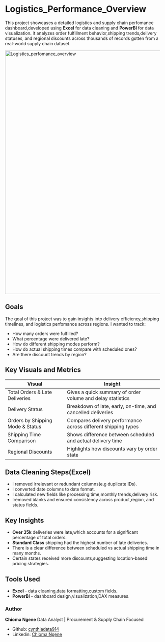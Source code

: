 # Logistics_Performance_Overview

This project showcases a detailed logistics and supply chain perfomance dashboard,developed using **Excel** for data cleaning and **PowerBI** for data visualization.
It analyzes order fulfillment behavior,shipping trends,delivery statuses, and regional discounts across thousands of records gotten from a real-world supply chain dataset.

<img width="1428" height="792" alt="Logistics_perfomance_overview" src="https://github.com/user-attachments/assets/1813fd89-8c02-4830-889e-9ac3e51210ad" />

## Goals

The goal of this project was to gain insights into delivery efficiency,shipping timelines, and logistics perfomance across regions.
I wanted to track:

- How many orders were fulfilled?
- What percentage were delivered late?
- How do different shipping modes perform?
- How do actual shipping times compare with scheduled ones?
- Are there discount trends by region?

## Key Visuals and Metrics

|Visual|Insight|
|------|-------|
|Total Orders & Late Deliveries |Gives a quick summary of order volume and delay statistics|
|Delivery Status |Breakdown of late, early, on-time, and cancelled deliveries|
|Orders by Shipping Mode & Status |Compares delivery performance across different shipping types|
|Shipping Time Comparison | Shows difference between scheduled and actual delivery time|
|Regional Discounts |Highlights how discounts vary by order state|

## Data Cleaning Steps(Excel)

- I removed irrelevant or redundant columns(e.g duplicate IDs).
- I converted date columns to date format.
- I calculated new fields like processing time,monthly trends,delivery risk.
- Iremoved blanks and ensured consistency across product,region, and status fields.

## Key Insights

- **Over 35k** deliveries were late,which accounts for a significant percentage of total orders.
- **Standard Class** shipping had the highest number of late deliveries.
- There is a clear difference between scheduled vs actual shipping time in many months.
- Certain states received more discounts,suggesting location-based pricing strategies.

## Tools Used

- **Excel** - data cleaning,data formatting,custom fields.
- **PowerBI** - dashboard design,visualization,DAX measures.
 
### Author

**Chioma Ngene**
Data Analyst | Procurement & Supply Chain Focused
- Github: [cynthiadata914](https://github.com/cynthiadata914)
- Linkedin: [Chioma Ngene](https://www.linkedin.com/in/chioma-ngene)

